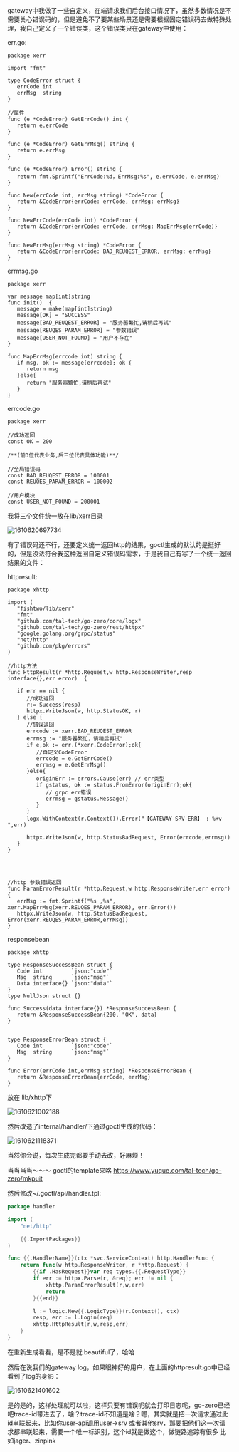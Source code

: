 gateway中我做了一些自定义，在端请求我们后台接口情况下，虽然多数情况是不需要关心错误码的，但是避免不了要某些场景还是需要根据固定错误码去做特殊处理，我自己定义了一个错误类，这个错误类只在gateway中使用：

err.go:

```
package xerr

import "fmt"

type CodeError struct {
   errCode int
   errMsg  string
}

//属性
func (e *CodeError) GetErrCode() int {
   return e.errCode
}

func (e *CodeError) GetErrMsg() string {
   return e.errMsg
}

func (e *CodeError) Error() string {
   return fmt.Sprintf("ErrCode:%d，ErrMsg:%s", e.errCode, e.errMsg)
}

func New(errCode int, errMsg string) *CodeError {
   return &CodeError{errCode: errCode, errMsg: errMsg}
}

func NewErrCode(errCode int) *CodeError {
   return &CodeError{errCode: errCode, errMsg: MapErrMsg(errCode)}
}

func NewErrMsg(errMsg string) *CodeError {
   return &CodeError{errCode: BAD_REUQEST_ERROR, errMsg: errMsg}
}
```

errmsg.go

```
package xerr

var message map[int]string
func init()  {
   message = make(map[int]string)
   message[OK] = "SUCCESS"
   message[BAD_REUQEST_ERROR] = "服务器繁忙,请稍后再试"
   message[REUQES_PARAM_ERROR] = "参数错误"
   message[USER_NOT_FOUND] = "用户不存在"
}

func MapErrMsg(errcode int) string {
   if msg, ok := message[errcode]; ok {
      return msg
   }else{
      return "服务器繁忙,请稍后再试"
   }
}
```

errcode.go

```
package xerr

//成功返回
const OK = 200

/**(前3位代表业务,后三位代表具体功能)**/

//全局错误码
const BAD_REUQEST_ERROR = 100001
const REUQES_PARAM_ERROR = 100002

//用户模块
const USER_NOT_FOUND = 200001
```



我将三个文件统一放在lib/xerr目录

![1610620697734](./images/四/1610620697734.jpg)

有了错误码还不行，还要定义统一返回http的结果，goctl生成的默认的是挺好的，但是没法符合我这种返回自定义错误码需求，于是我自己有写了一个统一返回结果的文件：

httpresult:

```
package xhttp

import (
   "fishtwo/lib/xerr"
   "fmt"
   "github.com/tal-tech/go-zero/core/logx"
   "github.com/tal-tech/go-zero/rest/httpx"
   "google.golang.org/grpc/status"
   "net/http"
   "github.com/pkg/errors"
)

//http方法
func HttpResult(r *http.Request,w http.ResponseWriter,resp interface{},err error)  {

   if err == nil {
      //成功返回
      r:= Success(resp)
      httpx.WriteJson(w, http.StatusOK, r)
   } else {
      //错误返回
      errcode := xerr.BAD_REUQEST_ERROR
      errmsg := "服务器繁忙，请稍后再试"
      if e,ok := err.(*xerr.CodeError);ok{
         //自定义CodeError
         errcode = e.GetErrCode()
         errmsg = e.GetErrMsg()
      }else{
         originErr := errors.Cause(err) // err类型
         if gstatus, ok := status.FromError(originErr);ok{
            // grpc err错误
            errmsg = gstatus.Message()
         }
      }
      logx.WithContext(r.Context()).Error("【GATEWAY-SRV-ERR】 : %+v ",err)

      httpx.WriteJson(w, http.StatusBadRequest, Error(errcode,errmsg))
   }
}




//http 参数错误返回
func ParamErrorResult(r *http.Request,w http.ResponseWriter,err error)  {
   errMsg := fmt.Sprintf("%s ,%s", xerr.MapErrMsg(xerr.REUQES_PARAM_ERROR), err.Error())
   httpx.WriteJson(w, http.StatusBadRequest, Error(xerr.REUQES_PARAM_ERROR,errMsg))
}
```

responsebean

```
package xhttp

type ResponseSuccessBean struct {
   Code int         `json:"code"`
   Msg  string      `json:"msg"`
   Data interface{} `json:"data"`
}
type NullJson struct {}

func Success(data interface{}) *ResponseSuccessBean {
   return &ResponseSuccessBean{200, "OK", data}
}


type ResponseErrorBean struct {
   Code int         `json:"code"`
   Msg  string      `json:"msg"`
}

func Error(errCode int,errMsg string) *ResponseErrorBean {
   return &ResponseErrorBean{errCode, errMsg}
}
```

放在 lib/xhttp下

![1610621002188](./images/四/1610621002188.jpg)

然后改造了internal/handler/下通过goctl生成的代码：

![1610621118371](./images/四/1610621118371.jpg)

当然你会说，每次生成完都要手动去改，好麻烦！ 

当当当当～～～ goctl的template来咯 https://www.yuque.com/tal-tech/go-zero/mkpuit

然后修改~/.goctl/api/handler.tpl:

```go
package handler

import (
	"net/http"

	{{.ImportPackages}}
)

func {{.HandlerName}}(ctx *svc.ServiceContext) http.HandlerFunc {
	return func(w http.ResponseWriter, r *http.Request) {
		{{if .HasRequest}}var req types.{{.RequestType}}
		if err := httpx.Parse(r, &req); err != nil {
			xhttp.ParamErrorResult(r,w,err)
			return
		}{{end}}

		l := logic.New{{.LogicType}}(r.Context(), ctx)
		resp, err := l.Login(req)
		xhttp.HttpResult(r,w,resp,err)
	}
}
```

在重新生成看看，是不是就 beautiful了，哈哈





然后在说我们的gateway log，如果眼神好的用户，在上面的httpresult.go中已经看到了log的身影：

![1610621401602](./images/四/1610621401602.jpg)

是的是的，这样处理就可以啦，这样只要有错误呢就会打印日志呢，go-zero已经吧trace-id带进去了，啥？trace-id不知道是啥？嗯，其实就是把一次请求通过此id串联起来，比如你user-api调用user->srv 或者其他srv，那要把他们这一次请求都串联起来，需要一个唯一标识别，这个id就是做这个，做链路追踪有很多 比如jager、zinpink









